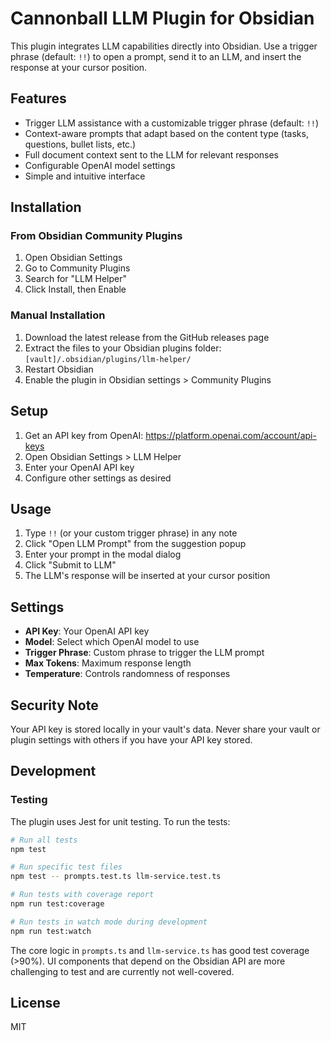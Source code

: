 # Cannonball LLM Plugin for Obsidian

This plugin integrates LLM capabilities directly into Obsidian. Use a trigger phrase (default: `!!`) to open a prompt, send it to an LLM, and insert the response at your cursor position.

## Features

- Trigger LLM assistance with a customizable trigger phrase (default: `!!`)
- Context-aware prompts that adapt based on the content type (tasks, questions, bullet lists, etc.)
- Full document context sent to the LLM for relevant responses
- Configurable OpenAI model settings
- Simple and intuitive interface

## Installation

### From Obsidian Community Plugins

1. Open Obsidian Settings
2. Go to Community Plugins
3. Search for "LLM Helper"
4. Click Install, then Enable

### Manual Installation

1. Download the latest release from the GitHub releases page
2. Extract the files to your Obsidian plugins folder: `[vault]/.obsidian/plugins/llm-helper/`
3. Restart Obsidian
4. Enable the plugin in Obsidian settings > Community Plugins

## Setup

1. Get an API key from OpenAI: https://platform.openai.com/account/api-keys
2. Open Obsidian Settings > LLM Helper
3. Enter your OpenAI API key
4. Configure other settings as desired

## Usage

1. Type `!!` (or your custom trigger phrase) in any note
2. Click "Open LLM Prompt" from the suggestion popup
3. Enter your prompt in the modal dialog
4. Click "Submit to LLM"
5. The LLM's response will be inserted at your cursor position

## Settings

- **API Key**: Your OpenAI API key
- **Model**: Select which OpenAI model to use
- **Trigger Phrase**: Custom phrase to trigger the LLM prompt
- **Max Tokens**: Maximum response length
- **Temperature**: Controls randomness of responses

## Security Note

Your API key is stored locally in your vault's data. Never share your vault or plugin settings with others if you have your API key stored.

## Development

### Testing

The plugin uses Jest for unit testing. To run the tests:

```bash
# Run all tests
npm test

# Run specific test files
npm test -- prompts.test.ts llm-service.test.ts

# Run tests with coverage report
npm run test:coverage

# Run tests in watch mode during development
npm run test:watch
```

The core logic in `prompts.ts` and `llm-service.ts` has good test coverage (>90%). 
UI components that depend on the Obsidian API are more challenging to test and are currently not well-covered.

## License

MIT